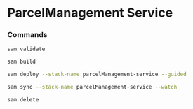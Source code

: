 # ParcelManagement Service

### Commands
```bash 
sam validate
```
```bash 
sam build
```
```bash 
sam deploy --stack-name parcelManagement-service --guided
```
```bash 
sam sync --stack-name parcelManagement-service --watch
```
```bash 
sam delete
```